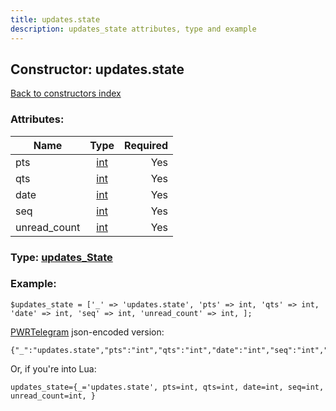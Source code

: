 ```yaml
---
title: updates.state
description: updates_state attributes, type and example
---
```

## Constructor: updates.state  
[Back to constructors index](index.md)



### Attributes:

| Name     |    Type       | Required |
|----------|:-------------:|---------:|
|pts|[int](../types/int.md) | Yes|
|qts|[int](../types/int.md) | Yes|
|date|[int](../types/int.md) | Yes|
|seq|[int](../types/int.md) | Yes|
|unread\_count|[int](../types/int.md) | Yes|



### Type: [updates\_State](../types/updates_State.md)


### Example:

```
$updates_state = ['_' => 'updates.state', 'pts' => int, 'qts' => int, 'date' => int, 'seq' => int, 'unread_count' => int, ];
```  

[PWRTelegram](https://pwrtelegram.xyz) json-encoded version:

```
{"_":"updates.state","pts":"int","qts":"int","date":"int","seq":"int","unread_count":"int"}
```


Or, if you're into Lua:  


```
updates_state={_='updates.state', pts=int, qts=int, date=int, seq=int, unread_count=int, }

```


